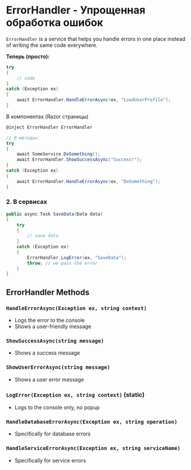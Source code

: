 # ErrorHandler - Упрощенная обработка ошибок


`ErrorHandler` is a service that helps you handle errors in one place instead of writing the same code everywhere.

**Теперь (просто):**
```csharp
try
{
    // code
}
catch (Exception ex)
{
    await ErrorHandler.HandleErrorAsync(ex, "LoadUserProfile");
}
```



В компонентах (Razor страницы)

```csharp
@inject ErrorHandler ErrorHandler

// В методах:
try
{
    await SomeService.DoSomething();
    await ErrorHandler.ShowSuccessAsync("Success!");
}
catch (Exception ex)
{
    await ErrorHandler.HandleErrorAsync(ex, "DoSomething");
}
```

### 2. В сервисах

```csharp
public async Task SaveData(Data data)
{
    try
    {
        // save data
    }
    catch (Exception ex)
    {
        ErrorHandler.LogError(ex, "SaveData");
        throw; // we pass the error
    }
}
```

## ErrorHandler Methods

### `HandleErrorAsync(Exception ex, string context)`
- Logs the error to the console  
- Shows a user-friendly message

### `ShowSuccessAsync(string message)`
- Shows a success message

### `ShowUserErrorAsync(string message)`
- Shows a user error message

### `LogError(Exception ex, string context)` (static)
- Logs to the console only, no popup

### `HandleDatabaseErrorAsync(Exception ex, string operation)`
- Specifically for database errors

### `HandleServiceErrorAsync(Exception ex, string serviceName)`
- Specifically for service errors

